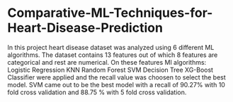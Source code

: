 # Comparative-ML-Techniques-for-Heart-Disease-Prediction
In this project heart disease dataset was analyzed using 6 different ML algorithms. The dataset contains 13 features out of which 8 features are categorical and rest are numerical.
On these features Ml algorithms:
Logistic Regression
KNN
Random Forest
SVM
Decision Tree
XG-Boost Classifier
were applied and the recall value was choosen to select the best model.
SVM came out to be the best model with a recall of 90.27% with 10 fold cross validation and 88.75 % with 5 fold cross validation.
